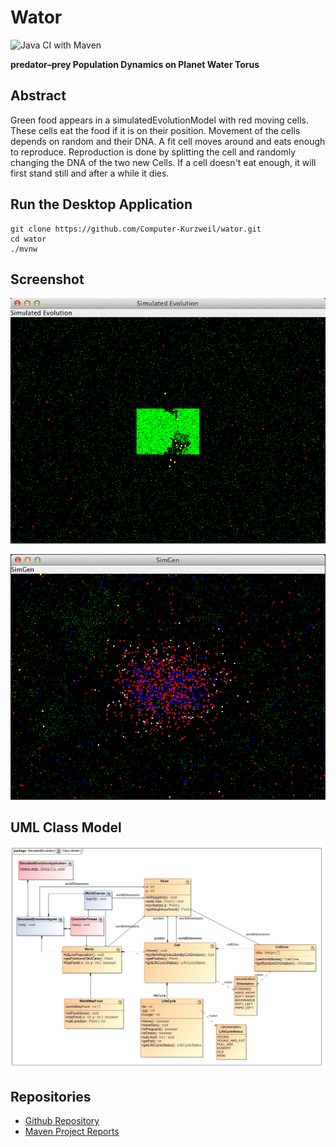 # Wator


![Java CI with Maven](https://github.com/Computer-Kurzweil/wator/workflows/Java%20CI%20with%20Maven/badge.svg)

**predator–prey Population Dynamics on Planet Water Torus**

## Abstract

Green food appears in a simulatedEvolutionModel with red moving cells. These cells eat the food if it is on their position.
Movement of the cells depends on random and their DNA. A fit cell moves around and eats enough to reproduce.
Reproduction is done by splitting the cell and randomly changing the DNA of the two new Cells.
If a cell doesn't eat enough, it will first stand still and after a while it dies.


## Run the Desktop Application

```
git clone https://github.com/Computer-Kurzweil/wator.git
cd wator
./mvnw
```

## Screenshot

![Early Screen](src/main/resources/img/screen1.png)

![Later Screen](src/main/resources/img/screen2.png)


## UML Class Model
![UML Class Model](src/main/resources/img/Class_Model.jpg)


## Repositories
* [Github Repository](https://github.com/Computer-Kurzweil/wator)
* [Maven Project Reports](https://java.woehlke.org/wator/)

